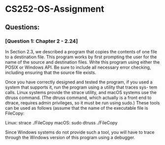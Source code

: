 # CS252-OS-Assignment

## Questions:

### [Question 1: Chapter 2 - 2.24]

In Section 2.3, we described a program that copies the contents of one file to a destination file. This program works by first prompting the user for the name of the source and destination files. Write this program using either the POSIX or Windows API. Be sure to include all necessary error checking, including ensuring that the source file exists.

Once you have correctly designed and tested the program, if you used a system that supports it, run the program using a utility that traces sys- tem calls. Linux systems provide the strace utility, and macOS systems use the dtruss command. (The dtruss command, which actually is a front end to dtrace, requires admin privileges, so it must be run using sudo.) These tools can be used as follows (assume that the name of the executable file is FileCopy:

Linux:  strace ./FileCopy
macOS:  sudo dtruss ./FileCopy
              
Since Windows systems do not provide such a tool, you will have to trace through the Windows version of this program using a debugger.


